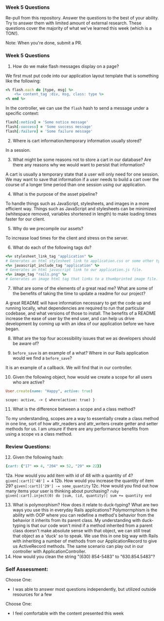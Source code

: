 ### Week 5 Questions

Re-pull from this repository. Answer the questions to the best of your ability. Try to answer them with limited amount of external research. These questions cover the majority of what we've learned this week (which is a TON!).

Note: When you're done, submit a PR.

### Week 5 Questions
1. How do we make flash messages display on a page?

 We first must put code into our application layout template that is something like the following:

 ```ruby
 <% flash.each do |type, msg| %>
     <%= content_tag :div, msg, class: type %>
 <% end %>
 ```

 In the controller, we can use the `flash` hash to send a message under a specific context:

 ```ruby
 flash[:notice] = 'Some notice message'
 flash[:success] = 'Some success message'
 flash[:failure] = 'Some failure message'
 ```

2. Where is cart information/temporary information usually stored?

In a session.

3. What might be some reasons not to store a cart in our database? Are there any reasons why we would want to persist that information?

A cart is usually a temporary state that a user will only need for one session. We may want to save that information if a user needs to build a cart over the course of a longer time period than one session using our application.

4. What is the purpose of the asset pipeline?

To handle things such as JavaScript, stylesheets, and images in a more efficient way. Things such as JavaScript and stylesheets can be minimized (whitespace removed, variables shortened in length) to make loading times faster for our client.

5. Why do we precompile our assets?

To increase load times for the client and stress on the server.

6. What do each of the following tags do?

```ruby
<%= stylesheet_link_tag "application" %>
# Generates an html stylesheet link to application.css or some other type of stylesheet.
<%= javascript_include_tag "application" %>
# Generates an html javascript link to our application.js file.
<%= image_tag "rails.png" %>
# Generates an image html tag that links to a thumbprinted image file.
```

7. What are some of the elements of a great read me? What are some of the benefits of taking the time to update a readme for our project?

A great README will have information necessary to get the code up and running locally, what dependencies are required to run that particular codebase, and what versions of those to install. The benefits of a README increase the ease of user by the end user, and can help us drive development by coming up with an idea of our application before we have began.

8. What are the top four accessibility issues that we as developers should be aware of?

9. `before_save` is an example of a what? Where in our Rails application would we find a `before_save`?

It is an example of a callback. We will find that in our controller.

10. Given the following object, how would we create a scope for all users who are active?

```ruby
User.create(name: "Happy", active: true)
```

`scope: active, -> { where(active: true) }`

11. What is the difference between a scope and a class method?

To my understanding, scopes are a way to essentially create a class method in one line, sort of
how attr_readers and attr_writers create getter and setter methods for us. I am unsure if there are any
performance benefits from using a scope vs a class method.

### Review Questions:  
12. Given the following hash:  

```ruby
{cart: {"17" => 4, "204" => 52, "29" => 22}}
```

  12a. How would you add item with id of 48 with a quantity of 4?  
       `given[:cart]['48'] = 4`
  12b. How would you increase the quantity of item 29?
       `given[:cart]['29'] -= some_quantity`
  12c. How would you find out how many items your user is thinking about purchasing?
       ```ruby
       given[:cart].inject(0) do |sum, (id, quantity)|
         sum += quantity
       end
       ```

13. What is polymorphism? How does it relate to duck-typing? What are two ways you use this in everyday Rails applications?
  Polymormphism is the ability with OOP where you can redefine a method's behavior from the behavior it inherits
  from its parent class. My understanding with duck-typing is that our code won't mind if a method inherited from a
  parent class doesn't make absolute sense with that object, we can still treat that object as a 'duck' so to speak. We use
  this in one big way with Rails with inheriting a number of methods from our ApplicationRecord to give us ActiveRecord methods.
  The same scenario can play out in our controller with ApplicationController.
14. How would you clean the string "(630) 854-5483" to "630.854.5483"?


### Self Assessment:
Choose One:
* I was able to answer most questions independently, but utilized outside resources for a few

Choose One:
* I feel comfortable with the content presented this week
